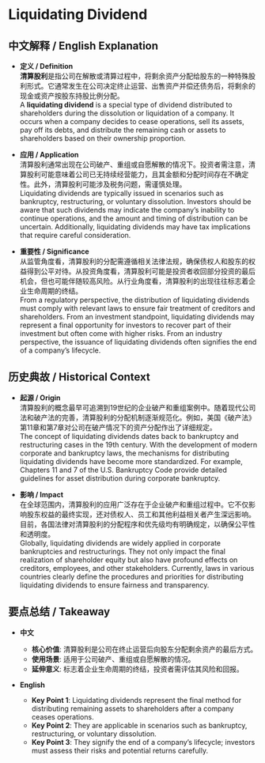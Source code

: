 # Liquidating Dividend

## 中文解释 / English Explanation

* **定义 / Definition**  
  **清算股利**是指公司在解散或清算过程中，将剩余资产分配给股东的一种特殊股利形式。它通常发生在公司决定终止运营、出售资产并偿还债务后，将剩余的现金或资产按股东持股比例分配。  
  A **liquidating dividend** is a special type of dividend distributed to shareholders during the dissolution or liquidation of a company. It occurs when a company decides to cease operations, sell its assets, pay off its debts, and distribute the remaining cash or assets to shareholders based on their ownership proportion.

* **应用 / Application**  
  清算股利通常出现在公司破产、重组或自愿解散的情况下。投资者需注意，清算股利可能意味着公司已无持续经营能力，且其金额和分配时间存在不确定性。此外，清算股利可能涉及税务问题，需谨慎处理。  
  Liquidating dividends are typically issued in scenarios such as bankruptcy, restructuring, or voluntary dissolution. Investors should be aware that such dividends may indicate the company’s inability to continue operations, and the amount and timing of distribution can be uncertain. Additionally, liquidating dividends may have tax implications that require careful consideration.

* **重要性 / Significance**  
  从监管角度看，清算股利的分配需遵循相关法律法规，确保债权人和股东的权益得到公平对待。从投资角度看，清算股利可能是投资者收回部分投资的最后机会，但也可能伴随较高风险。从行业角度看，清算股利的出现往往标志着企业生命周期的终结。  
  From a regulatory perspective, the distribution of liquidating dividends must comply with relevant laws to ensure fair treatment of creditors and shareholders. From an investment standpoint, liquidating dividends may represent a final opportunity for investors to recover part of their investment but often come with higher risks. From an industry perspective, the issuance of liquidating dividends often signifies the end of a company’s lifecycle.

## 历史典故 / Historical Context

* **起源 / Origin**  
  清算股利的概念最早可追溯到19世纪的企业破产和重组案例中。随着现代公司法和破产法的完善，清算股利的分配机制逐渐规范化。例如，美国《破产法》第11章和第7章对公司在破产情况下的资产分配作出了详细规定。  
  The concept of liquidating dividends dates back to bankruptcy and restructuring cases in the 19th century. With the development of modern corporate and bankruptcy laws, the mechanisms for distributing liquidating dividends have become more standardized. For example, Chapters 11 and 7 of the U.S. Bankruptcy Code provide detailed guidelines for asset distribution during corporate bankruptcy.

* **影响 / Impact**  
  在全球范围内，清算股利的应用广泛存在于企业破产和重组过程中。它不仅影响股东权益的最终实现，还对债权人、员工和其他利益相关者产生深远影响。目前，各国法律对清算股利的分配程序和优先级均有明确规定，以确保公平性和透明度。  
  Globally, liquidating dividends are widely applied in corporate bankruptcies and restructurings. They not only impact the final realization of shareholder equity but also have profound effects on creditors, employees, and other stakeholders. Currently, laws in various countries clearly define the procedures and priorities for distributing liquidating dividends to ensure fairness and transparency.

## 要点总结 / Takeaway

* **中文**  
  - **核心价值**: 清算股利是公司在终止运营后向股东分配剩余资产的最后方式。  
  - **使用场景**: 适用于公司破产、重组或自愿解散的情况。  
  - **延伸意义**: 标志着企业生命周期的终结，投资者需评估其风险和回报。

* **English**  
  - **Key Point 1**: Liquidating dividends represent the final method for distributing remaining assets to shareholders after a company ceases operations.  
  - **Key Point 2**: They are applicable in scenarios such as bankruptcy, restructuring, or voluntary dissolution.  
  - **Key Point 3**: They signify the end of a company’s lifecycle; investors must assess their risks and potential returns carefully.